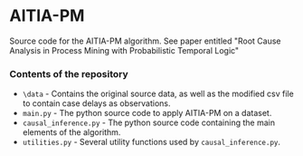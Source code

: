 # AITIA-PM
Source code for the AITIA-PM algorithm. See paper entitled "Root Cause Analysis in Process Mining with Probabilistic Temporal Logic"

### Contents of the repository
* `\data` - Contains the original source data, as well as the modified csv file to contain case delays as observations.
* `main.py` - The python source code to apply AITIA-PM on a dataset.
* `causal_inference.py` - The python source code containing the main elements of the algorithm.
* `utilities.py` - Several utility functions used by `causal_inference.py`.